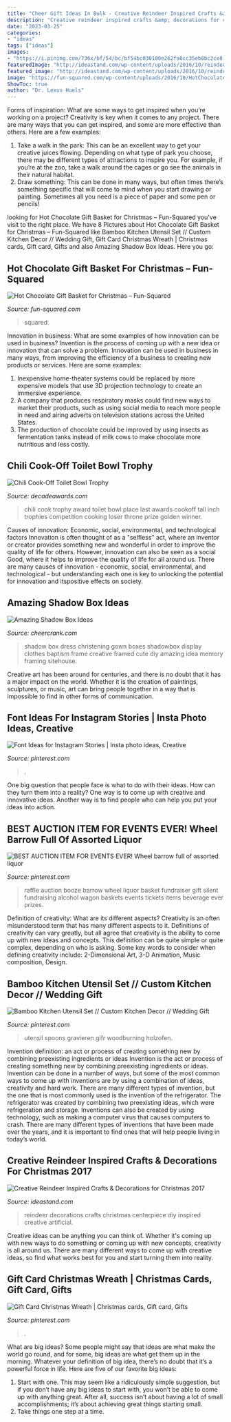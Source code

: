 ```yaml
---
title: "Cheer Gift Ideas In Bulk - Creative Reindeer Inspired Crafts &amp; Decorations For Christmas 2017"
description: "Creative reindeer inspired crafts &amp; decorations for christmas 2017"
date: "2023-03-25"
categories:
- "ideas"
tags: ["ideas"]
images:
- "https://i.pinimg.com/736x/bf/54/bc/bf54bc030100e262fa0cc35eb8bc2ce8.jpg"
featuredImage: "http://ideastand.com/wp-content/uploads/2016/10/reindeer-crafts-decorations/7-reindeer-inspired-crafts-and-decorations.jpg"
featured_image: "http://ideastand.com/wp-content/uploads/2016/10/reindeer-crafts-decorations/7-reindeer-inspired-crafts-and-decorations.jpg"
image: "https://fun-squared.com/wp-content/uploads/2016/10/HotChocolateGiftBasketIdeas-721x1024.jpg"
ShowToc: true
author: "Dr. Lexus Huels"
---
```



Forms of inspiration: What are some ways to get inspired when you’re working on a project?
Creativity is key when it comes to any project. There are many ways that you can get inspired, and some are more effective than others. Here are a few examples: 
1. Take a walk in the park: This can be an excellent way to get your creative juices flowing. Depending on what type of park you choose, there may be different types of attractions to inspire you. For example, if you’re at the zoo, take a walk around the cages or go see the animals in their natural habitat. 
2. Draw something: This can be done in many ways, but often times there’s something specific that will come to mind when you start drawing or painting. Sometimes all you need is a piece of paper and some pen or pencils!

	

		
looking for Hot Chocolate Gift Basket for Christmas – Fun-Squared you've visit to the right place. We have 8 Pictures about Hot Chocolate Gift Basket for Christmas – Fun-Squared like Bamboo Kitchen Utensil Set // Custom Kitchen Decor // Wedding Gift, Gift Card Christmas Wreath | Christmas cards, Gift card, Gifts and also Amazing Shadow Box Ideas. Here you go:
		
    
## Hot Chocolate Gift Basket For Christmas – Fun-Squared

<img loading=lazy src="https://fun-squared.com/wp-content/uploads/2016/10/HotChocolateGiftBasketIdeas-721x1024.jpg" onerror="this.onerror=null;this.src='https://tse3.mm.bing.net/th?id=OIP.Wrvj8DqNEz88LK3pnnQ4sgHaKh&amp;pid=15.1';" alt="Hot Chocolate Gift Basket for Christmas – Fun-Squared">

_Source: fun-squared.com_

>squared. 

	

Innovation in business: What are some examples of how innovation can be used in business?
Invention is the process of coming up with a new idea or innovation that can solve a problem. Innovation can be used in business in many ways, from improving the efficiency of a business to creating new products or services. Here are some examples: 
1. Inexpensive home-theater systems could be replaced by more expensive models that use 3D projection technology to create an immersive experience. 
2. A company that produces respiratory masks could find new ways to market their products, such as using social media to reach more people in need and airing adverts on television stations across the United States. 
3. The production of chocolate could be improved by using insects as fermentation tanks instead of milk cows to make chocolate more nutritious and less costly. 

    
## Chili Cook-Off Toilet Bowl Trophy

<img loading=lazy src="https://cdn3.bigcommerce.com/s-aub1q7pn32/products/13896/images/26985/RFG841-Chili__23164.1484259824.500.750.jpg?c=2" onerror="this.onerror=null;this.src='https://tse2.mm.bing.net/th?id=OIP.QuJbCPW1LNW3JUQTqp7FfwAAAA&amp;pid=15.1';" alt="Chili Cook-Off Toilet Bowl Trophy">

_Source: decadeawards.com_

>chili cook trophy award toilet bowl place last awards cookoff tall inch trophies competition cooking loser throne prize golden winner. 

	

Causes of innovation: Economic, social, environmental, and technological factors
Innovation is often thought of as a "selfless" act, where an inventor or creator provides something new and wonderful in order to improve the quality of life for others. However, innovation can also be seen as a social Good, where it helps to improve the quality of life for all around us. There are many causes of innovation - economic, social, environmental, and technological - but understanding each one is key to unlocking the potential for innovation and itspositive effects on society.

    
## Amazing Shadow Box Ideas

<img loading=lazy src="http://www.cheercrank.com/wp-content/uploads/2016/08/05-shadow-box-ideas.jpg" onerror="this.onerror=null;this.src='https://tse3.mm.bing.net/th?id=OIP.sub9sw6GHFGztVJdkJR5oQHaLD&amp;pid=15.1';" alt="Amazing Shadow Box Ideas">

_Source: cheercrank.com_

>shadow box dress christening gown boxes shadowbox display clothes baptism frame creative framed cute diy amazing idea memory framing sitehouse. 

	

Creative art has been around for centuries, and there is no doubt that it has a major impact on the world. Whether it is the creation of paintings, sculptures, or music, art can bring people together in a way that is impossible to find in other forms of communication.

    
## Font Ideas For Instagram Stories | Insta Photo Ideas, Creative

<img loading=lazy src="https://i.pinimg.com/736x/bf/54/bc/bf54bc030100e262fa0cc35eb8bc2ce8.jpg" onerror="this.onerror=null;this.src='https://tse1.mm.bing.net/th?id=OIP.9XEqV97ph31WVGJBH-XTQwHaNK&amp;pid=15.1';" alt="Font Ideas for Instagram Stories | Insta photo ideas, Creative">

_Source: pinterest.com_

>. 

	

One big question that people face is what to do with their ideas. How can they turn them into a reality? One way is to come up with creative and innovative ideas. Another way is to find people who can help you put your ideas into action.

    
## BEST AUCTION ITEM FOR EVENTS EVER! Wheel Barrow Full Of Assorted Liquor

<img loading=lazy src="https://i.pinimg.com/736x/4b/da/f9/4bdaf980b96591e6736bb033f9a34445--auction-raffle-ideas-silent-auction-ideas-fundraising-events.jpg?b=t" onerror="this.onerror=null;this.src='https://tse1.mm.bing.net/th?id=OIP.6Mr3rpqDiLZECce8KHB0EQHaIp&amp;pid=15.1';" alt="BEST AUCTION ITEM FOR EVENTS EVER! Wheel barrow full of assorted liquor">

_Source: pinterest.com_

>raffle auction booze barrow wheel liquor basket fundraiser gift silent fundraising alcohol wagon baskets events tickets items beverage ever prizes. 

	

Definition of creativity: What are its different aspects?
Creativity is an often misunderstood term that has many different aspects to it. Definitions of creativity can vary greatly, but all agree that creativity is the ability to come up with new ideas and concepts. This definition can be quite simple or quite complex, depending on who is asking. Some key words to consider when defining creativity include: 2-Dimensional Art, 3-D Animation, Music composition, Design.

    
## Bamboo Kitchen Utensil Set // Custom Kitchen Decor // Wedding Gift

<img loading=lazy src="https://i.pinimg.com/736x/56/00/99/56009988964b2c1d20460bcb4733daec.jpg" onerror="this.onerror=null;this.src='https://tse4.mm.bing.net/th?id=OIP.RoMJ21tB8CGBLzFYg1PuvwHaJ4&amp;pid=15.1';" alt="Bamboo Kitchen Utensil Set // Custom Kitchen Decor // Wedding Gift">

_Source: pinterest.com_

>utensil spoons gravieren gifr woodburning holzofen. 

	

Invention definition: an act or process of creating something new by combining preexisting ingredients or ideas
Invention is the act or process of creating something new by combining preexisting ingredients or ideas. Invention can be done in a number of ways, but some of the most common ways to come up with inventions are by using a combination of ideas, creativity and hard work. There are many different types of invention, but the one that is most commonly used is the invention of the refrigerator. The refrigerator was created by combining two preexisting ideas, which were refrigeration and storage. Inventions can also be created by using technology, such as making a computer virus that causes computers to crash. There are many different types of inventions that have been made over the years, and it is important to find ones that will help people living in today’s world.

    
## Creative Reindeer Inspired Crafts &amp; Decorations For Christmas 2017

<img loading=lazy src="http://ideastand.com/wp-content/uploads/2016/10/reindeer-crafts-decorations/7-reindeer-inspired-crafts-and-decorations.jpg" onerror="this.onerror=null;this.src='https://tse2.mm.bing.net/th?id=OIP.HY_13COBJfYH5-fpRc8NrwHaNL&amp;pid=15.1';" alt="Creative Reindeer Inspired Crafts &amp; Decorations for Christmas 2017">

_Source: ideastand.com_

>reindeer decorations crafts christmas centerpiece diy inspired creative artificial. 

	

Creative ideas can be anything you can think of. Whether it's coming up with new ways to do something or coming up with new concepts, creativity is all around us. There are many different ways to come up with creative ideas, so find what works best for you and start turning them into reality.

    
## Gift Card Christmas Wreath | Christmas Cards, Gift Card, Gifts

<img loading=lazy src="https://i.pinimg.com/736x/3f/16/57/3f1657826bed2c839fb3f137139d7856.jpg" onerror="this.onerror=null;this.src='https://tse3.mm.bing.net/th?id=OIP.zvxQW3vI97qtE1v4X48ATQHaJ3&amp;pid=15.1';" alt="Gift Card Christmas Wreath | Christmas cards, Gift card, Gifts">

_Source: pinterest.com_

>. 

	

What are big ideas?
Some people might say that ideas are what make the world go round, and for some, big ideas are what get them up in the morning. Whatever your definition of big idea, there’s no doubt that it’s a powerful force in life. Here are five of our favorite big ideas: 
1. Start with one. This may seem like a ridiculously simple suggestion, but if you don’t have any big ideas to start with, you won’t be able to come up with anything great. After all, success isn’t about having a lot of small accomplishments; it’s about achieving great things starting small. 
2. Take things one step at a time.

